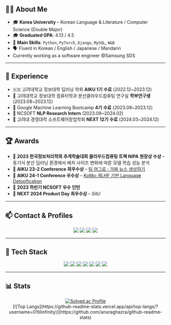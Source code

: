 ## 👩‍💻 About Me

- 🎓 **Korea University** – Korean Language & Literature / Computer Science (Double Major)  
- 🎓 **Graduated GPA**: 4.13 / 4.5    
- 🔧 **Main Skills**: `Python`, `PyTorch`, `Django`, `MySQL`, `W&B`
- 🗣️ Fluent in Korean / English / Japanese / Mandarin
- Currently working as a software engineer @Samsung SDS

---

## 💼 Experience

- 🇰🇷 고려대학교 정보대학 딥러닝 학회 **AIKU 1기 수료** (2022.12~2023.12)
- 🧠 고려대학교 정보대학 컴퓨터학과 분산클라우드컴퓨팅 연구실 **학부연구생** (2023.08~2023.12)
- 🤖 Google Machine Learning Bootcamp **4기 수료** (2023.09~2023.12)
- 🧬 NCSOFT **NLP Research Intern** (2023.09~2024.02)
- 🚀 고려대 경영대학 소프트웨어창업학회 **NEXT 12기 수료** (2024.03~2024.12)

---

## 🏆 Awards

- 🏅 **2023 한국정보처리학회 추계학술대회 클라우드컴퓨팅 트랙 NIPA 원장상 수상** – 동기식 분산 딥러닝 환경에서 배치 사이즈 변화에 따른 모델 학습 성능 분석 
- 🥇 **AIKU 23-2 Conference 최우수상** – [팀 어그로 : 가짜 뉴스 생성하기](https://github.com/AIKU-Official/aiku-23-2-fake-news-generator)  
- 🥈 **AIKU 24-1 Conference 우수상** – [KoMo: RLHF 기반 Language Detoxification](https://github.com/AIKU-Official/aiku-24-1-korean_hate_speech_detoxification)  
- 🏅 **2023 하반기 NCSOFT 우수 인턴**
- 🥇 **NEXT 2024 Product Day 최우수상** – *SitU*

---

## 📫 Contact & Profiles

<div align="center">
  <a href="mailto:kuwinter0209@gmail.com"><img src="https://img.shields.io/badge/Gmail-D14836?style=for-the-badge&logo=gmail&logoColor=white" /></a>
  <a href="https://github.com/01tilinfinity"><img src="https://img.shields.io/badge/GitHub-100000?style=for-the-badge&logo=github&logoColor=white" /></a>
  <a href="https://linkedin.com/in/%EC%98%88%EB%9E%91-%EA%B9%80-3a95a3288/"><img src="https://img.shields.io/badge/LinkedIn-0077B5?style=for-the-badge&logo=linkedin&logoColor=white" /></a>
  <a href="https://huggingface.co/canho"><img src="https://img.shields.io/badge/HuggingFace-FFAA00?style=for-the-badge&logo=huggingface&logoColor=black" /></a>
</div>

---

## 🧠 Tech Stack

<div align="center">
  <img src="https://img.shields.io/badge/Python-3776AB?style=for-the-badge&logo=python&logoColor=white" />
  <img src="https://img.shields.io/badge/PyTorch-EE4C2C?style=for-the-badge&logo=pytorch&logoColor=white" />
  <img src="https://img.shields.io/badge/Django-092E20?style=for-the-badge&logo=django&logoColor=white" />
  <img src="https://img.shields.io/badge/MySQL-005C84?style=for-the-badge&logo=mysql&logoColor=white" />
  <img src="https://img.shields.io/badge/Weights&Biases-FFBE00?style=for-the-badge&logo=WeightsAndBiases&logoColor=black" />
  <img src="https://img.shields.io/badge/HTML-239120?style=for-the-badge&logo=html5&logoColor=white" />
  <img src="https://img.shields.io/badge/CSS-239120?style=for-the-badge&logo=css3&logoColor=white" />
</div>

---

## 📊 Stats

<div align="center">
  <a href="https://solved.ac/hs01151116">
    <img src="https://mazassumnida.wtf/api/v2/generate_badge?boj=hs01151116" alt="Solved.ac Profile" />
  </a>
</div>
<div align = "center">
  [![Top Langs](https://github-readme-stats.vercel.app/api/top-langs/?username=01tilinfinity)](https://github.com/anuraghazra/github-readme-stats)
</div>
